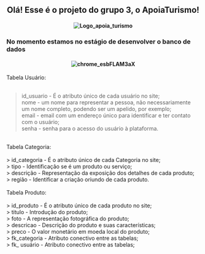 <h2 align="center">
Olá! Esse é o projeto do grupo 3, o ApoiaTurismo!
</h2>

<div>
<h4 align="center">

![Logo_apoia_turismo](https://user-images.githubusercontent.com/19335381/139083129-234c4cca-1af1-4b8f-929d-a89666c0065c.png)

</h4>
<h3>
  No momento estamos no estágio de desenvolver o banco de dados
</h3>
<h4 align="center">

![chrome_esbFLAM3aX](https://user-images.githubusercontent.com/19335381/139084525-baa7c1a3-8766-424f-8102-c1659d1af0ba.png)

</h4>

Tabela Usuário: <br>
<br>
>  id_usuario - É o atributo único de cada usuário no site; <br>
>  nome - um nome para representar a pessoa, não necessariamente um nome completo, podendo ser um apelido, por exemplo; <br>
>  email - email com um endereço único para identificar e ter contato com o usuário; <br>
>  senha - senha para o acesso do usuário à plataforma. <br>
<br>
Tabela Categoria: <br>
<br>
>  id_categoria - É o atributo único de cada Categoria no site; <br>
>  tipo - Identificação se é um produto ou serviço; <br>
>  descrição - Representação da exposição dos detalhes de cada produto; <br>
>  região - Identificar a criação oriundo de cada produto. <br>
<br>
Tabela Produto: <br>
<br>
>  id_produto - É o atributo único de cada produto no site; <br>
>  titulo - Introdução do produto; <br>
>  foto - A representação fotográfica do produto; <br>
>  descricao - Descrição do produto e suas características; <br>
>  preco - O valor monetário em moeda local do produto; <br>
>  fk_categoria - Atributo conectivo entre as tabelas; <br>
>  fk_ usuário - Atributo conectivo entre as tabelas; <br>
